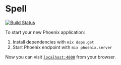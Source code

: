# Spell

[![Build Status](https://travis-ci.org/api-hogs/spell.svg)](https://travis-ci.org/api-hogs/spell)

To start your new Phoenix application:

1. Install dependencies with `mix deps.get`
2. Start Phoenix endpoint with `mix phoenix.server`

Now you can visit [`localhost:4000`](http://localhost:4000) from your browser.
